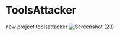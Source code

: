 # ToolsAttacker
new project toolsattacker
![Screenshot (23)](https://github.com/user-attachments/assets/90bd9948-6865-4b94-8c9b-fb0e1ea7b858)
